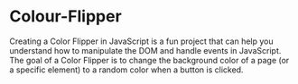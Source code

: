 # Colour-Flipper
Creating a Color Flipper in JavaScript is a fun project that can help you understand how to manipulate the DOM and handle events in JavaScript. The goal of a Color Flipper is to change the background color of a page (or a specific element) to a random color when a button is clicked. 
